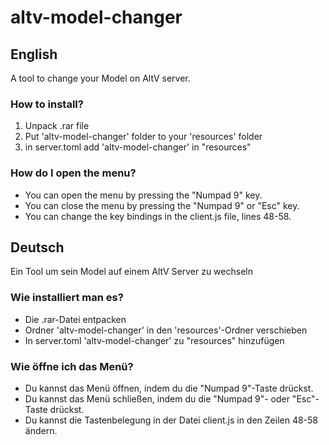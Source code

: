 # altv-model-changer

## English

A tool to change your Model on AltV server.

### How to install?

1. Unpack .rar file
2. Put 'altv-model-changer' folder to your 'resources' folder
3. in server.toml add 'altv-model-changer' in "resources"

### How do I open the menu?

- You can open the menu by pressing the "Numpad 9" key.
- You can close the menu by pressing the "Numpad 9" or "Esc" key.
- You can change the key bindings in the client.js file, lines 48-58.

## Deutsch

Ein Tool um sein Model auf einem AltV Server zu wechseln

### Wie installiert man es?

- Die .rar-Datei entpacken
- Ordner 'altv-model-changer' in den 'resources'-Ordner verschieben
- In server.toml 'altv-model-changer' zu "resources" hinzufügen

### Wie öffne ich das Menü?

- Du kannst das Menü öffnen, indem du die "Numpad 9"-Taste drückst.
- Du kannst das Menü schließen, indem du die "Numpad 9"- oder "Esc"-Taste drückst.
- Du kannst die Tastenbelegung in der Datei client.js in den Zeilen 48-58 ändern.
